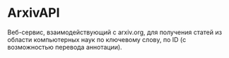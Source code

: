 # ArxivAPI
Веб-сервис, взаимодействующий с arxiv.org, для получения статей из области компьютерных наук по ключевому слову, по ID (с возможностью перевода аннотации).
